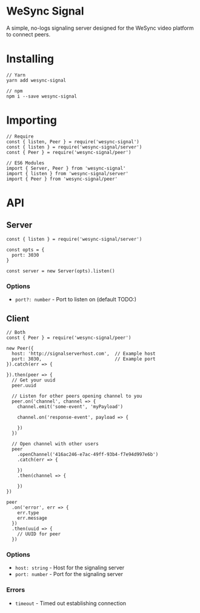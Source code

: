 WeSync Signal
=============

A simple, no-logs signaling server designed for the WeSync video platform to connect peers.

Installing
==========

```
// Yarn
yarn add wesync-signal

// npm
npm i --save wesync-signal
```

Importing
=========

```
// Require
const { listen, Peer } = require('wesync-signal')
const { listen } = require('wesync-signal/server')
const { Peer } = require('wesync-signal/peer')

// ES6 Modules
import { Server, Peer } from 'wesync-signal'
import { listen } from 'wesync-signal/server'
import { Peer } from 'wesync-signal/peer'
```

API
===

## Server

```
const { listen } = require('wesync-signal/server')

const opts = {
  port: 3030
}

const server = new Server(opts).listen()
```

### Options

- `port?: number` - Port to listen on (default TODO:)

## Client

```
// Both
const { Peer } = require('wesync-signal/peer')

new Peer({
  host: 'http://signalserverhost.com',  // Example host
  port: 3030,                           // Example port
}).catch(err => {

}).then(peer => {
  // Get your uuid
  peer.uuid

  // Listen for other peers opening channel to you
  peer.on('channel', channel => {
    channel.emit('some-event', 'myPayload')

    channel.on('response-event', payload => {

    })
  })

  // Open channel with other users
  peer
    .openChannel('416ac246-e7ac-49ff-93b4-f7e94d997e6b')
    .catch(err => {

    })
    .then(channel => {

    })
})

peer
  .on('error', err => {
    err.type
    err.message
  })
  .then(uuid => {
    // UUID for peer
  })
```

### Options

- `host: string` - Host for the signaling server
- `port: number` - Port for the signaling server

### Errors

- `timeout` - Timed out establishing connection
